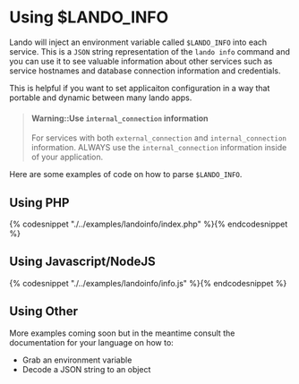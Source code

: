 Using $LANDO_INFO
=================

Lando will inject an environment variable called `$LANDO_INFO` into each service. This is a `JSON` string representation of the `lando info` command and you can use it to see valuable information about other services such as service hostnames and database connection information and credentials.

This is helpful if you want to set applicaiton configuration in a way that portable and dynamic between many lando apps.

> #### Warning::Use `internal_connection` information
>
> For services with both `external_connection` and `internal_connection` information. ALWAYS use the `internal_connection` information inside of your application.

Here are some examples of code on how to parse `$LANDO_INFO`.

Using PHP
---------

{% codesnippet "./../examples/landoinfo/index.php" %}{% endcodesnippet %}

Using Javascript/NodeJS
-----------------------

{% codesnippet "./../examples/landoinfo/info.js" %}{% endcodesnippet %}

Using Other
-----------

More examples coming soon but in the meantime consult the documentation for your language on how to:

* Grab an environment variable
* Decode a JSON string to an object

